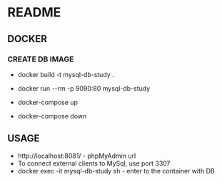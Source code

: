 # README #

## DOCKER
### CREATE DB IMAGE
- docker build -t mysql-db-study .
- docker run --rm -p 9090:80 mysql-db-study

- docker-compose up 
- docker-compose down


## USAGE
- http://localhost:8081/ - phpMyAdmin url
- To connect external clients to MySql, use port 3307
- docker exec -it mysql-db-study sh - enter to the container with DB
